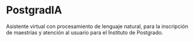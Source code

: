 # PostgradIA
Asistente virtual con procesamiento de lenguaje natural, para la inscripción de maestrías y atención al usuario para el Instituto de Postgrado.
